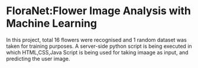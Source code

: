 # FloraNet:Flower Image Analysis with Machine Learning
In this project, total 16 flowers were recognised and 1 random dataset was taken for training purposes.
A server-side python script is being executed in which HTML,CSS,Java Script is being used for taking imaage as input, and predicting the user image.
